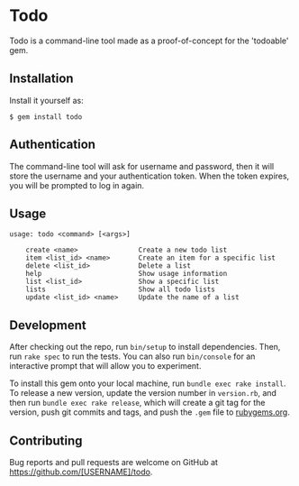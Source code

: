 # Todo

Todo is a command-line tool made as a proof-of-concept for the 'todoable' gem.

## Installation

Install it yourself as:

    $ gem install todo

## Authentication

The command-line tool will ask for username and password, then it will
store the username and your authentication token. When the token
expires, you will be prompted to log in again.

## Usage

    usage: todo <command> [<args>]

        create <name>               Create a new todo list
        item <list_id> <name>       Create an item for a specific list
        delete <list_id>            Delete a list
        help                        Show usage information
        list <list_id>              Show a specific list
        lists                       Show all todo lists
        update <list_id> <name>     Update the name of a list

## Development

After checking out the repo, run `bin/setup` to install dependencies. Then,
run `rake spec` to run the tests. You can also run `bin/console` for an
interactive prompt that will allow you to experiment.

To install this gem onto your local machine, run `bundle exec rake install`.
To release a new version, update the version number in `version.rb`, and then
run `bundle exec rake release`, which will create a git tag for the version,
push git commits and tags, and push the `.gem` file to [rubygems.org](https://rubygems.org).

## Contributing

Bug reports and pull requests are welcome on GitHub at https://github.com/[USERNAME]/todo.
